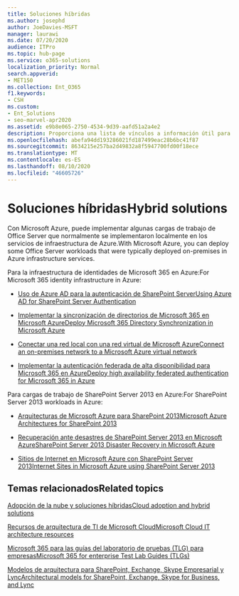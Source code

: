 ```yaml
---
title: Soluciones híbridas
ms.author: josephd
author: JoeDavies-MSFT
manager: laurawi
ms.date: 07/20/2020
audience: ITPro
ms.topic: hub-page
ms.service: o365-solutions
localization_priority: Normal
search.appverid:
- MET150
ms.collection: Ent_O365
f1.keywords:
- CSH
ms.custom:
- Ent_Solutions
- seo-marvel-apr2020
ms.assetid: e9b8e065-2750-4534-9d39-aafd51a2a4e2
description: Proporciona una lista de vínculos a información útil para implementar cargas de trabajo de Office Server en Microsoft Azure.
ms.openlocfilehash: abefa94dd193286021fd187499eac28b6bc41f87
ms.sourcegitcommit: 8634215e257ba2d49832a8f5947700fd00f18ece
ms.translationtype: MT
ms.contentlocale: es-ES
ms.lasthandoff: 08/10/2020
ms.locfileid: "46605726"
---
```

# <a name="hybrid-solutions"></a><span data-ttu-id="cac31-103">Soluciones híbridas</span><span class="sxs-lookup"><span data-stu-id="cac31-103">Hybrid solutions</span></span>

<span data-ttu-id="cac31-104">Con Microsoft Azure, puede implementar algunas cargas de trabajo de Office Server que normalmente se implementaron localmente en los servicios de infraestructura de Azure.</span><span class="sxs-lookup"><span data-stu-id="cac31-104">With Microsoft Azure, you can deploy some Office Server workloads that were typically deployed on-premises in Azure infrastructure services.</span></span>
  
<span data-ttu-id="cac31-105">Para la infraestructura de identidades de Microsoft 365 en Azure:</span><span class="sxs-lookup"><span data-stu-id="cac31-105">For Microsoft 365 identity infrastructure in Azure:</span></span>

- [<span data-ttu-id="cac31-106">Uso de Azure AD para la autenticación de SharePoint Server</span><span class="sxs-lookup"><span data-stu-id="cac31-106">Using Azure AD for SharePoint Server Authentication</span></span>](using-azure-ad-for-sharepoint-server-authentication.md)

- [<span data-ttu-id="cac31-107">Implementar la sincronización de directorios de Microsoft 365 en Microsoft Azure</span><span class="sxs-lookup"><span data-stu-id="cac31-107">Deploy Microsoft 365 Directory Synchronization in Microsoft Azure</span></span>](deploy-office-365-directory-synchronization-dirsync-in-microsoft-azure.md)
  
- [<span data-ttu-id="cac31-108">Conectar una red local con una red virtual de Microsoft Azure</span><span class="sxs-lookup"><span data-stu-id="cac31-108">Connect an on-premises network to a Microsoft Azure virtual network</span></span>](connect-an-on-premises-network-to-a-microsoft-azure-virtual-network.md)
    
- [<span data-ttu-id="cac31-109">Implementar la autenticación federada de alta disponibilidad para Microsoft 365 en Azure</span><span class="sxs-lookup"><span data-stu-id="cac31-109">Deploy high availability federated authentication for Microsoft 365 in Azure</span></span>](deploy-high-availability-federated-authentication-for-office-365-in-azure.md)
    
<span data-ttu-id="cac31-110">Para cargas de trabajo de SharePoint Server 2013 en Azure:</span><span class="sxs-lookup"><span data-stu-id="cac31-110">For SharePoint Server 2013 workloads in Azure:</span></span>
  
- [<span data-ttu-id="cac31-111">Arquitecturas de Microsoft Azure para SharePoint 2013</span><span class="sxs-lookup"><span data-stu-id="cac31-111">Microsoft Azure Architectures for SharePoint 2013</span></span>](microsoft-azure-architectures-for-sharepoint-2013.md)
    
- [<span data-ttu-id="cac31-112">Recuperación ante desastres de SharePoint Server 2013 en Microsoft Azure</span><span class="sxs-lookup"><span data-stu-id="cac31-112">SharePoint Server 2013 Disaster Recovery in Microsoft Azure</span></span>](sharepoint-server-2013-disaster-recovery-in-microsoft-azure.md)
    
- [<span data-ttu-id="cac31-113">Sitios de Internet en Microsoft Azure con SharePoint Server 2013</span><span class="sxs-lookup"><span data-stu-id="cac31-113">Internet Sites in Microsoft Azure using SharePoint Server 2013</span></span>](internet-sites-in-microsoft-azure-using-sharepoint-server-2013.md)
  
  
## <a name="related-topics"></a><span data-ttu-id="cac31-114">Temas relacionados</span><span class="sxs-lookup"><span data-stu-id="cac31-114">Related topics</span></span>

[<span data-ttu-id="cac31-115">Adopción de la nube y soluciones híbridas</span><span class="sxs-lookup"><span data-stu-id="cac31-115">Cloud adoption and hybrid solutions</span></span>](cloud-adoption-and-hybrid-solutions.yml)
  
[<span data-ttu-id="cac31-116">Recursos de arquitectura de TI de Microsoft Cloud</span><span class="sxs-lookup"><span data-stu-id="cac31-116">Microsoft Cloud IT architecture resources</span></span>](microsoft-cloud-it-architecture-resources.md)
  
[<span data-ttu-id="cac31-117">Microsoft 365 para las guías del laboratorio de pruebas (TLG) para empresas</span><span class="sxs-lookup"><span data-stu-id="cac31-117">Microsoft 365 for enterprise Test Lab Guides (TLGs)</span></span>](https://docs.microsoft.com/microsoft-365/enterprise/m365-enterprise-test-lab-guides)
  
[<span data-ttu-id="cac31-118">Modelos de arquitectura para SharePoint, Exchange, Skype Empresarial y Lync</span><span class="sxs-lookup"><span data-stu-id="cac31-118">Architectural models for SharePoint, Exchange, Skype for Business, and Lync</span></span>](architectural-models-for-sharepoint-exchange-skype-for-business-and-lync.md)
